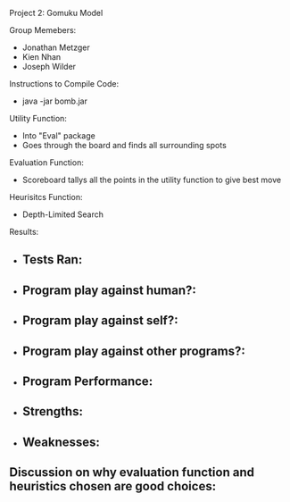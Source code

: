 Project 2: Gomuku Model

Group Memebers:
- Jonathan Metzger
- Kien Nhan
- Joseph Wilder

Instructions to Compile Code:
- java -jar bomb.jar

Utility Function:
- Into "Eval" package
- Goes through the board and finds all surrounding spots

Evaluation Function:
- Scoreboard tallys all the points in the utility function to give best move

Heurisitcs Function:
- Depth-Limited Search

Results:
- Tests Ran:
	- 
- Program play against human?:
 	-
- Program play against self?:
 	- 
- Program play against other programs?:
	-
- Program Performance:
	-
- Strengths:
	-
- Weaknesses:
	-
	
Discussion on why evaluation function and heuristics chosen are good choices:
- 
